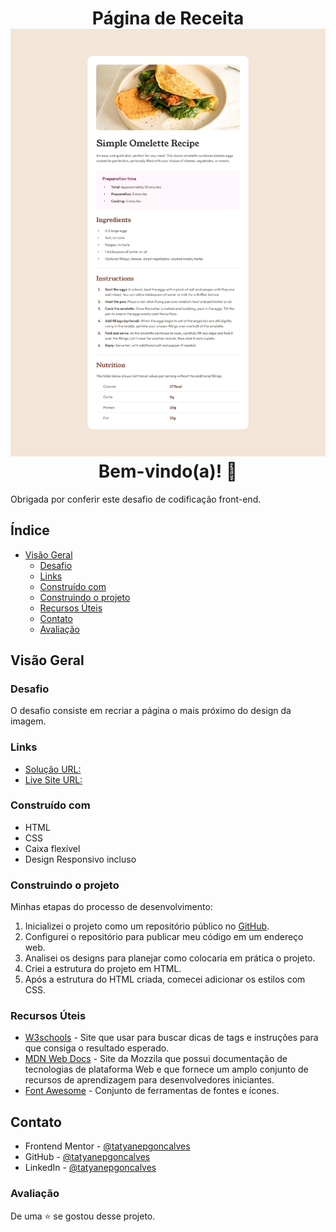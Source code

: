 <h1 align='center'> Página de Receita
    <img src="design/desktop-design.jpg")


## Bem-vindo(a)!  👋
Obrigada por conferir este desafio de codificação front-end.

## Índice
- [Visão Geral](#visao-geral)
    - [Desafio](#desafio)
    - [Links](#links)
    - [Construído com](#contruído-com)
    - [Construindo o projeto](#construindo-o-projeto)
  - [Recursos Úteis](#recursos-úteis)
  - [Contato](#contato)
  - [Avaliação](#avaliação)

## Visão Geral

### Desafio 

O desafio consiste em recriar a página o mais próximo do design da imagem.

### Links

- [Solução URL:](https://github.com/tatyanepgoncalves/pagina-de-receitas)
- [Live Site URL:]()


### Construído com

- HTML
- CSS
- Caixa flexível
- Design Responsivo incluso

### Construindo o projeto
Minhas etapas do processo de desenvolvimento:

1. Inicializei o projeto como um repositório público no [GitHub](https://github.com/).
2. Configurei o repositório para publicar meu código em um endereço web.
3. Analisei os designs para planejar como colocaria em prática o projeto.
4. Criei a estrutura do projeto em HTML.
5. Após a estrutura do HTML criada, comecei adicionar os estilos com CSS.

### Recursos Úteis

- [W3schools](https://www.w3schools.com/) - Site que usar para buscar dicas de tags e instruções para que consiga o resultado esperado. 
- [MDN Web Docs](https://developer.mozilla.org/pt-BR/) - Site da Mozzila que possui documentação de tecnologias de plataforma Web e que fornece um amplo conjunto de recursos de aprendizagem para desenvolvedores iniciantes. 
- [Font Awesome](https://fontawesome.com/) - Conjunto de ferramentas de fontes e ícones.



## Contato


- Frontend Mentor - [@tatyanepgoncalves](https://www.frontendmentor.io/profile/tatyanepgoncalves)
- GitHub - [@tatyanepgoncalves](https://github.com/tatyanepgoncalves)
- LinkedIn - [@tatyanepgoncalves](https://www.linkedin.com/in/tatyanegoncalves/)

### Avaliação
De uma ⭐ se gostou desse projeto. 
